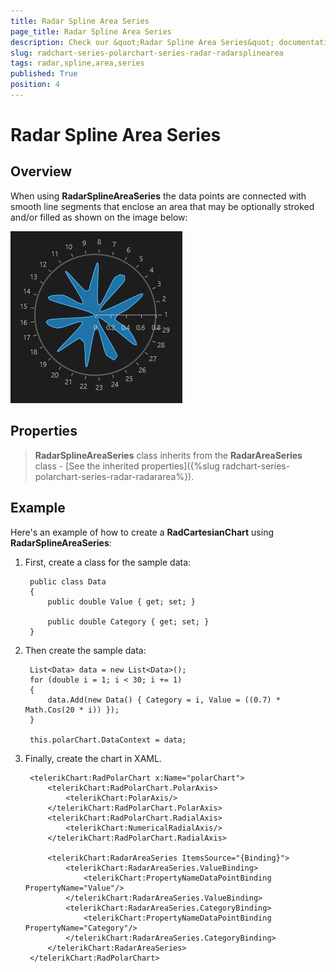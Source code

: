 ```yaml
---
title: Radar Spline Area Series
page_title: Radar Spline Area Series
description: Check our &quot;Radar Spline Area Series&quot; documentation article for RadChart for UWP control.
slug: radchart-series-polarchart-series-radar-radarsplinearea
tags: radar,spline,area,series
published: True
position: 4
---
```


# Radar Spline Area Series



## Overview

When using **RadarSplineAreaSeries** the data points are connected with smooth line segments that enclose an area that may be optionally stroked and/or filled as shown on the image below:

![Radar Spline Area Series](images/RadarSplineAreaSeries.png)

## Properties

>**RadarSplineAreaSeries** class inherits from the **RadarAreaSeries** class - 
[See the inherited properties]({%slug radchart-series-polarchart-series-radar-radararea%}).

## Example

Here's an example of how to create a **RadCartesianChart** using **RadarSplineAreaSeries**:

1. First, create a class for the sample data:

		public class Data
		{
		    public double Value { get; set; }
		
		    public double Category { get; set; }
		}

1. Then create the sample data:

		List<Data> data = new List<Data>();
		for (double i = 1; i < 30; i += 1)
		{
		    data.Add(new Data() { Category = i, Value = ((0.7) * Math.Cos(20 * i)) });
		}
		
		this.polarChart.DataContext = data;

1. Finally, create the chart in XAML.

		<telerikChart:RadPolarChart x:Name="polarChart">
		    <telerikChart:RadPolarChart.PolarAxis>
		        <telerikChart:PolarAxis/>
		    </telerikChart:RadPolarChart.PolarAxis>
		    <telerikChart:RadPolarChart.RadialAxis>
		        <telerikChart:NumericalRadialAxis/>
		    </telerikChart:RadPolarChart.RadialAxis>
		
		    <telerikChart:RadarAreaSeries ItemsSource="{Binding}">
		        <telerikChart:RadarAreaSeries.ValueBinding>
		            <telerikChart:PropertyNameDataPointBinding PropertyName="Value"/>
		        </telerikChart:RadarAreaSeries.ValueBinding>
		        <telerikChart:RadarAreaSeries.CategoryBinding>
		            <telerikChart:PropertyNameDataPointBinding PropertyName="Category"/>
		        </telerikChart:RadarAreaSeries.CategoryBinding>
		    </telerikChart:RadarAreaSeries>
		</telerikChart:RadPolarChart>
